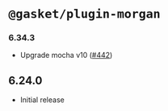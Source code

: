 # `@gasket/plugin-morgan`

### 6.34.3

- Upgrade mocha v10 ([#442])

## 6.24.0

- Initial release

[#442]: https://github.com/godaddy/gasket/pull/442
